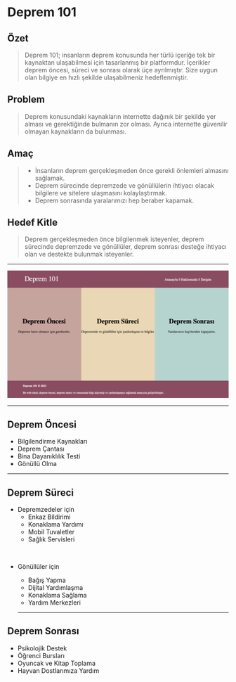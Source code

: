 # Deprem 101

## Özet
>Deprem 101; insanların deprem konusunda her türlü içeriğe tek bir kaynaktan ulaşabilmesi için tasarlanmış bir platformdur. İçerikler deprem öncesi, süreci ve sonrası olarak üçe ayrılmıştır. Size uygun olan bilgiye en hızlı şekilde ulaşabilmeniz hedeflenmiştir.

## Problem
>Deprem konusundaki kaynakların internette dağınık bir şekilde yer alması ve gerektiğinde bulmanın zor olması. Ayrıca internette güvenilir olmayan kaynakların da bulunması. 

## Amaç
>* İnsanların deprem gerçekleşmeden önce gerekli önlemleri almasını sağlamak.
>* Deprem sürecinde depremzede ve gönüllülerin ihtiyacı olacak bilgilere ve sitelere ulaşmasını kolaylaştırmak.
>* Deprem sonrasında yaralarımızı hep beraber kapamak.

## Hedef Kitle
>Deprem gerçekleşmeden önce bilgilenmek isteyenler, deprem sürecinde depremzede ve gönüllüler, deprem sonrası desteğe ihtiyacı olan ve destekte bulunmak isteyenler.

***

![Anasayfa](gorsel/anasayfa-ss.png)

***

## Deprem Öncesi
- Bilgilendirme Kaynakları
- Deprem Çantası
- Bina Dayanıklılık Testi
- Gönüllü Olma

***

## Deprem Süreci
- Depremzedeler için
  - Enkaz Bildirimi
  - Konaklama Yardımı
  - Mobil Tuvaletler
  - Sağlık Servisleri
  
&nbsp;

- Gönüllüler için
  - Bağış Yapma
  - Dijital Yardımlaşma
  - Konaklama Sağlama
  - Yardım Merkezleri

  ***

## Deprem Sonrası
- Psikolojik Destek
- Öğrenci Bursları
- Oyuncak ve Kitap Toplama
- Hayvan Dostlarımıza Yardım